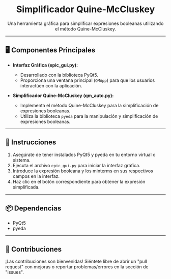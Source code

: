 
<h1 align="center">Simplificador Quine-McCluskey</h1>

<p align="center">
    Una herramienta gráfica para simplificar expresiones booleanas utilizando el método Quine-McCluskey.
    <br />
</p>

---

## 🖥️ **Componentes Principales**

- **Interfaz Gráfica (epic_gui.py):**
  - Desarrollado con la biblioteca PyQt5.
  - Proporciona una ventana principal (`QMApp`) para que los usuarios interactúen con la aplicación.

- **Simplificador Quine-McCluskey (qm_auto.py):**
  - Implementa el método Quine-McCluskey para la simplificación de expresiones booleanas.
  - Utiliza la biblioteca `pyeda` para la manipulación y simplificación de expresiones booleanas.

---

## 🚀 **Instrucciones**

1. Asegúrate de tener instalados PyQt5 y pyeda en tu entorno virtual o sistema.
2. Ejecuta el archivo `epic_gui.py` para iniciar la interfaz gráfica.
3. Introduce la expresión booleana y los minterms en sus respectivos campos en la interfaz.
4. Haz clic en el botón correspondiente para obtener la expresión simplificada.

---

## 📦 **Dependencias**

- PyQt5
- pyeda

---

## 🤝 **Contribuciones**

¡Las contribuciones son bienvenidas! Siéntete libre de abrir un "pull request" con mejoras o reportar problemas/errores en la sección de "issues".
